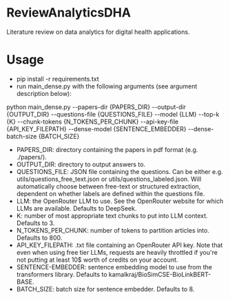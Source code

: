 # ReviewAnalyticsDHA
Literature review on data analytics for digital health applications.


# Usage

- pip install -r requirements.txt
- run main_dense.py with the following arguments (see argument description below):
  
python main_dense.py --papers-dir {PAPERS_DIR} --output-dir {OUTPUT_DIR} --questions-file {QUESTIONS_FILE} --model {LLM} --top-k {K} --chunk-tokens {N_TOKENS_PER_CHUNK} --api-key-file {API_KEY_FILEPATH} --dense-model {SENTENCE_EMBEDDER} --dense-batch-size {BATCH_SIZE}


- PAPERS_DIR: directory containing the papers in pdf format (e.g. ./papers/).
- OUTPUT_DIR: directory to output answers to.
- QUESTIONS_FILE: JSON file containing the questions. Can be either e.g. utils/questions_free_text.json or utils/questions_labeled.json. Will automatically choose between free-text or structured extraction, dependent on whether labels are defined within the questions file.
- LLM: the OpenRouter LLM to use. See the OpenRouter website for which LLMs are available. Defaults to DeepSeek.
- K: number of most appropriate text chunks to put into LLM context. Defaults to 3.
- N_TOKENS_PER_CHUNK: number of tokens to partition articles into. Defaults to 800.
- API_KEY_FILEPATH: .txt file containing an OpenRouter API key. Note that even when using free tier LLMs, requests are heavily throttled if you're not putting at least 10$ worth of credits on your account.
- SENTENCE-EMBEDDER: sentence embedding model to use from the transformers library. Defaults to kamalkraj/BioSimCSE-BioLinkBERT-BASE. 
- BATCH_SIZE: batch size for sentence embedder. Defaults to 8.
